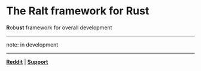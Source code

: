 # The Ralt framework for Rust
**R**ob**ust** framework for overall development

---

note: in development

---

[**Reddit**](https://www.reddit.com/r/ralt/)
|
[**Support**](https://www.paypal.com/paypalme/gerardofad)
